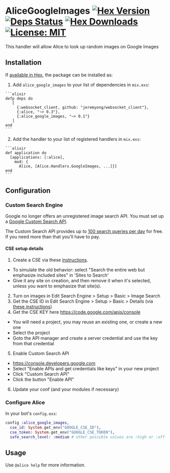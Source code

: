 # AliceGoogleImages [![Hex Version](https://img.shields.io/hexpm/v/alice_google_images.svg)](https://hex.pm/packages/alice_google_images) [![Deps Status](https://beta.hexfaktor.org/badge/all/github/alice-bot/alice_google_images.svg)](https://beta.hexfaktor.org/github/alice-bot/alice_google_images) [![Hex Downloads](https://img.shields.io/hexpm/dt/alice_google_images.svg)](https://hex.pm/packages/alice_google_images) [![License: MIT](https://img.shields.io/hexpm/l/alice_google_images.svg)](https://hex.pm/packages/alice_google_images)

This handler will allow Alice to look up random images on Google Images

## Installation

If [available in Hex](https://hex.pm/packages/alice_google_images), the package can be installed as:

  1. Add `alice_google_images` to your list of dependencies in `mix.exs`:

    ```elixir
    defp deps do
       [
         {:websocket_client, github: "jeremyong/websocket_client"},
         {:alice, "~> 0.3"},
         {:alice_google_images, "~> 0.1"}
       ]
    end
    ```

  2. Add the handler to your list of registered handlers in `mix.exs`:

    ```elixir
    def application do
      [applications: [:alice],
        mod: {
          Alice, [Alice.Handlers.GoogleImages, ...]}]
    end
    ```

## Configuration

### Custom Search Engine
Google no longer offers an unregistered image search API. You must set up a
[Google Custom Search API](https://developers.google.com/custom-search/docs/overview).

The Custom Search API provides up to [100 search queries per day](https://developers.google.com/custom-search/json-api/v1/overview) for free.
If you need more than that you'll have to pay.

#### CSE setup details
1. Create a CSE via these [instructions](https://developers.google.com/custom-search/docs/tutorial/creatingcse).
  - To simulate the old behavior:  select "Search the entire web but emphasize included sites" in 'Sites to Search'
  - Give it any site on creation, and then remove it when it's selected, unless you want to emphasize that site(s).
2. Turn on images in Edit Search Engine > Setup > Basic > Image Search
3. Get the CSE ID in Edit Search Engine > Setup > Basic > Details (via [these instructions](https://support.google.com/customsearch/answer/2649143?hl=en))
4. Get the CSE KEY here https://code.google.com/apis/console
  - You will need a project, you may reuse an existing one, or create a new one
  - Select the project
  - Goto the API manager and create a server credential and use the key from that credential
5. Enable Custom Search API
  - https://console.developers.google.com
  - Select "Enable APIs and get credentials like keys" in your new project
  - Click "Custom Search API"
  - Click the button "Enable API"
6. Update your conf (and your modules if necessary)

### Configure Alice

In your bot's `config.exs`:

```elixir
config :alice_google_images,
  cse_id: System.get_env("GOOGLE_CSE_ID"),
  cse_token: System.get_env("GOOGLE_CSE_TOKEN"),
  safe_search_level: :medium # other possible values are :high or :off
```

## Usage

Use `@alice help` for more information.
